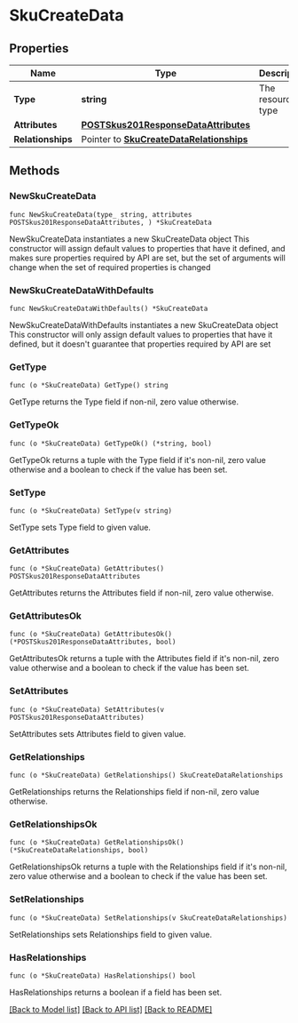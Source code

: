 # SkuCreateData

## Properties

Name | Type | Description | Notes
------------ | ------------- | ------------- | -------------
**Type** | **string** | The resource&#39;s type | 
**Attributes** | [**POSTSkus201ResponseDataAttributes**](POSTSkus201ResponseDataAttributes.md) |  | 
**Relationships** | Pointer to [**SkuCreateDataRelationships**](SkuCreateDataRelationships.md) |  | [optional] 

## Methods

### NewSkuCreateData

`func NewSkuCreateData(type_ string, attributes POSTSkus201ResponseDataAttributes, ) *SkuCreateData`

NewSkuCreateData instantiates a new SkuCreateData object
This constructor will assign default values to properties that have it defined,
and makes sure properties required by API are set, but the set of arguments
will change when the set of required properties is changed

### NewSkuCreateDataWithDefaults

`func NewSkuCreateDataWithDefaults() *SkuCreateData`

NewSkuCreateDataWithDefaults instantiates a new SkuCreateData object
This constructor will only assign default values to properties that have it defined,
but it doesn't guarantee that properties required by API are set

### GetType

`func (o *SkuCreateData) GetType() string`

GetType returns the Type field if non-nil, zero value otherwise.

### GetTypeOk

`func (o *SkuCreateData) GetTypeOk() (*string, bool)`

GetTypeOk returns a tuple with the Type field if it's non-nil, zero value otherwise
and a boolean to check if the value has been set.

### SetType

`func (o *SkuCreateData) SetType(v string)`

SetType sets Type field to given value.


### GetAttributes

`func (o *SkuCreateData) GetAttributes() POSTSkus201ResponseDataAttributes`

GetAttributes returns the Attributes field if non-nil, zero value otherwise.

### GetAttributesOk

`func (o *SkuCreateData) GetAttributesOk() (*POSTSkus201ResponseDataAttributes, bool)`

GetAttributesOk returns a tuple with the Attributes field if it's non-nil, zero value otherwise
and a boolean to check if the value has been set.

### SetAttributes

`func (o *SkuCreateData) SetAttributes(v POSTSkus201ResponseDataAttributes)`

SetAttributes sets Attributes field to given value.


### GetRelationships

`func (o *SkuCreateData) GetRelationships() SkuCreateDataRelationships`

GetRelationships returns the Relationships field if non-nil, zero value otherwise.

### GetRelationshipsOk

`func (o *SkuCreateData) GetRelationshipsOk() (*SkuCreateDataRelationships, bool)`

GetRelationshipsOk returns a tuple with the Relationships field if it's non-nil, zero value otherwise
and a boolean to check if the value has been set.

### SetRelationships

`func (o *SkuCreateData) SetRelationships(v SkuCreateDataRelationships)`

SetRelationships sets Relationships field to given value.

### HasRelationships

`func (o *SkuCreateData) HasRelationships() bool`

HasRelationships returns a boolean if a field has been set.


[[Back to Model list]](../README.md#documentation-for-models) [[Back to API list]](../README.md#documentation-for-api-endpoints) [[Back to README]](../README.md)


